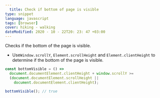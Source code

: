 ```yaml
---
  title: Check if bottom of page is visible
type: snippet
language: javascript
tags: [browser]
cover: hiking - walking
dateModified: 2020 - 10 - 22T20: 23: 47 +03:00
---
```


  Checks if the bottom of the page is visible.

- Use`Window.scrollY`, `Element.scrollHeight` and `Element.clientHeight` to determine if the bottom of the page is visible.

```js
const bottomVisible = () =>
  document.documentElement.clientHeight + window.scrollY >=
  (document.documentElement.scrollHeight ||
    document.documentElement.clientHeight);
```

  ```js
bottomVisible(); // true
```
